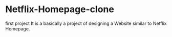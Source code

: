 # Netflix-Homepage-clone
first project
It is a basically a project of designing a Website similar to Netflix Homepage.
